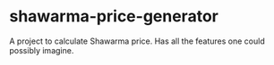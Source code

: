 # shawarma-price-generator

A project to calculate Shawarma price. Has all the features one could possibly imagine.
